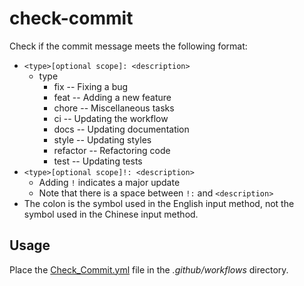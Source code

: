 # check-commit

Check if the commit message meets the following format:

- `<type>[optional scope]: <description>`
  * type
    * fix      -- Fixing a bug
    * feat     -- Adding a new feature
    * chore    -- Miscellaneous tasks
    * ci       -- Updating the workflow
    * docs     -- Updating documentation
    * style    -- Updating styles
    * refactor -- Refactoring code
    * test     -- Updating tests
- `<type>[optional scope]!: <description>` 
  * Adding `!` indicates a major update
  * Note that there is a space between `!:` and `<description>`
- The colon is the symbol used in the English input method, not the symbol used in the Chinese input method.

## Usage

Place the [Check_Commit.yml](.github/workflows/Check_Commit.yml) file in the *.github/workflows* directory.

